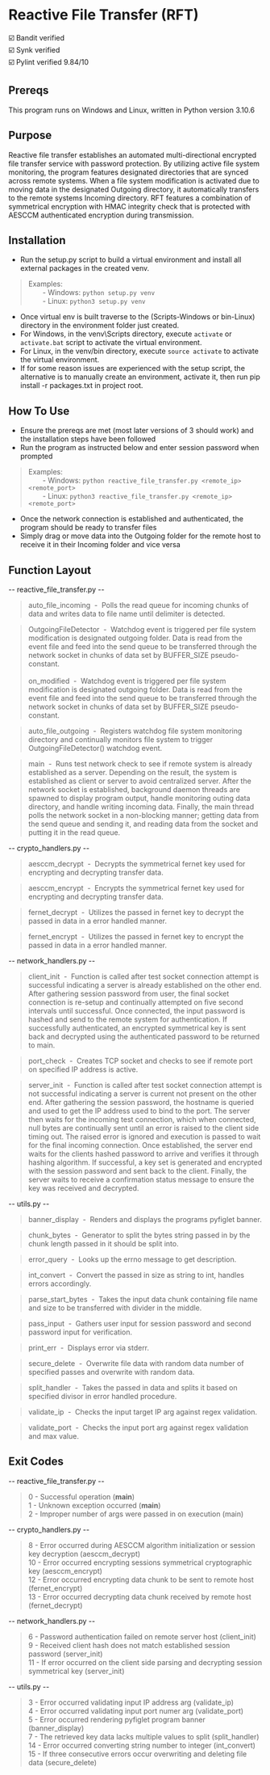 # Reactive File Transfer (RFT)

[//]: # (![alt text]&#40;https://github.com/ngimb64/Reactive-File-Transfer/blob/main/ReactiveFileTransfer.gif?raw=true&#41;)

[//]: # (![alt text]&#40;https://github.com/ngimb64/Reactive-File-Transfer/blob/main/ReactiveFileTransfer.png?raw=true&#41;)

&#9745;&#65039; Bandit verified<br>
&#9745;&#65039; Synk verified<br>
&#9745;&#65039; Pylint verified 9.84/10

## Prereqs 
This program runs on Windows and Linux, written in Python version 3.10.6

## Purpose
Reactive file transfer establishes an automated multi-directional encrypted file transfer service with password protection.
By utilizing active file system monitoring, the program features designated directories that are synced across remote systems.
When a file system modification is activated due to moving data in the designated Outgoing directory, it automatically transfers to the remote systems Incoming directory.
RFT features a combination of symmetrical encryption with HMAC integrity check that is protected with AESCCM authenticated encryption during transmission.

## Installation
- Run the setup.py script to build a virtual environment and install all external packages in the created venv.

> Examples:<br> 
>       &emsp;&emsp;- Windows:  `python setup.py venv`<br>
>       &emsp;&emsp;- Linux:  `python3 setup.py venv`

- Once virtual env is built traverse to the (Scripts-Windows or bin-Linux) directory in the environment folder just created.
- For Windows, in the venv\Scripts directory, execute `activate` or `activate.bat` script to activate the virtual environment.
- For Linux, in the venv/bin directory, execute `source activate` to activate the virtual environment.
- If for some reason issues are experienced with the setup script, the alternative is to manually create an environment, activate it, then run pip install -r packages.txt in project root.

## How To Use
- Ensure the prereqs are met (most later versions of 3 should work) and the installation steps have been followed
- Run the program as instructed below and enter session password when prompted

> Examples:<br>
>       &emsp;&emsp;- Windows: `python reactive_file_transfer.py <remote_ip> <remote_port>`<br>
>       &emsp;&emsp;- Linux: `python3 reactive_file_transfer.py <remote_ip> <remote_port>`

- Once the network connection is established and authenticated, the program should be ready to transfer files
- Simply drag or move data into the Outgoing folder for the remote host to receive it in their Incoming folder and vice versa

## Function Layout
-- reactive_file_transfer.py --
> auto_file_incoming &nbsp;-&nbsp; Polls the read queue for incoming chunks of data and writes data to file name until delimiter is detected.

> OutgoingFileDetector &nbsp;-&nbsp; Watchdog event is triggered per file system modification is designated outgoing folder.
>                                    Data is read from the event file and feed into the send queue to be transferred through the network socket in chunks of data set by BUFFER_SIZE pseudo-constant.<br><br>
> on_modified &nbsp;-&nbsp; Watchdog event is triggered per file system modification is designated outgoing folder.
>                           Data is read from the event file and feed into the send queue to be transferred through the network socket in chunks of data set by BUFFER_SIZE pseudo-constant.

> auto_file_outgoing &nbsp;-&nbsp; Registers watchdog file system monitoring directory and continually monitors file system to trigger OutgoingFileDetector() watchdog event.

> main &nbsp;-&nbsp; Runs test network check to see if remote system is already established as a server.
>                    Depending on the result, the system is established as client or server to avoid centralized server.
>                    After the network socket is established, background daemon threads are spawned to display program output, handle monitoring outing data directory, and handle writing incoming data. 
>                    Finally, the main thread polls the network socket in a non-blocking manner; getting data from the send queue and sending it, and reading data from the socket and putting it in the read queue.

-- crypto_handlers.py --
> aesccm_decrypt &nbsp;-&nbsp; Decrypts the symmetrical fernet key used for encrypting and decrypting transfer data.

> aesccm_encrypt &nbsp;-&nbsp; Encrypts the symmetrical fernet key used for encrypting and decrypting transfer data.

> fernet_decrypt &nbsp;-&nbsp; Utilizes the passed in fernet key to decrypt the passed in data in a error handled manner.

> fernet_encrypt &nbsp;-&nbsp; Utilizes the passed in fernet key to encrypt the passed in data in a error handled manner.

-- network_handlers.py --
> client_init &nbsp;-&nbsp; Function is called after test socket connection attempt is successful indicating a server is already established on the other end.
>                           After gathering session password from user, the final socket connection is re-setup and continually attempted on five second intervals until successful. 
>                           Once connected, the input password is hashed and send to the remote system for authentication. 
>                           If successfully authenticated, an encrypted symmetrical key is sent back and decrypted using the authenticated password to be returned to main.

> port_check &nbsp;-&nbsp; Creates TCP socket and checks to see if remote port on specified IP address is active.

> server_init &nbsp;-&nbsp; Function is called after test socket connection attempt is not successful indicating a server is current not present on the other end. 
>                           After gathering the session password, the hostname is queried and used to get the IP address used to bind to the port. 
>                           The server then waits for the incoming test connection, which when connected, null bytes are continually sent until an error is raised to the client side timing out. 
>                           The raised error is ignored and execution is passed to wait for the final incoming connection. 
>                           Once established, the server end waits for the clients hashed password to arrive and verifies it through hashing algorithm. 
>                           If successful, a key set is generated and encrypted with the session password and sent back to the client. 
>                           Finally, the server waits to receive a confirmation status message to ensure the key was received and decrypted.

-- utils.py --
> banner_display &nbsp;-&nbsp; Renders and displays the programs pyfiglet banner.

> chunk_bytes &nbsp;-&nbsp; Generator to split the bytes string passed in by the chunk length passed in it should be split into.

> error_query &nbsp;-&nbsp; Looks up the errno message to get description.

> int_convert &nbsp;-&nbsp; Convert the passed in size as string to int, handles errors accordingly.

> parse_start_bytes &nbsp;-&nbsp; Takes the input data chunk containing file name and size to be transferred with divider in the middle.

> pass_input &nbsp;-&nbsp; Gathers user input for session password and second password input for verification.

> print_err &nbsp;-&nbsp; Displays error via stderr.

> secure_delete &nbsp;-&nbsp; Overwrite file data with random data number of specified passes and overwrite with random data.

> split_handler &nbsp;-&nbsp; Takes the passed in data and splits it based on specified divisor in error handled procedure.

> validate_ip &nbsp;-&nbsp; Checks the input target IP arg against regex validation.

> validate_port &nbsp;-&nbsp; Checks the input port arg against regex validation and max value.

## Exit Codes
-- reactive_file_transfer.py --
> 0 - Successful operation (__main__)<br>
> 1 - Unknown exception occurred (__main__)<br>
> 2 - Improper number of args were passed in on execution (main)<br> 

-- crypto_handlers.py --
> 8 - Error occurred during AESCCM algorithm initialization or session key decryption (aesccm_decrypt)<br>
> 10 - Error occurred encrypting sessions symmetrical cryptographic key (aesccm_encrypt)<br>
> 12 - Error occurred encrypting data chunk to be sent to remote host (fernet_encrypt)<br>
> 13 - Error occurred decrypting data chunk received by remote host (fernet_decrypt)<br>

-- network_handlers.py --
> 6 - Password authentication failed on remote server host (client_init)<br>
> 9 - Received client hash does not match established session password (server_init)<br>
> 11 - If error occurred on the client side parsing and decrypting session symmetrical key (server_init)<br>

-- utils.py --
> 3 - Error occurred validating input IP address arg (validate_ip)<br>
> 4 - Error occurred validating input port numer arg (validate_port)<br>
> 5 - Error occurred rendering pyfiglet program banner (banner_display)<br>
> 7 - The retrieved key data lacks multiple values to split (split_handler)<br>
> 14 - Error occurred converting string number to integer (int_convert)<br>
> 15 - If three consecutive errors occur overwriting and deleting file data (secure_delete)<br>